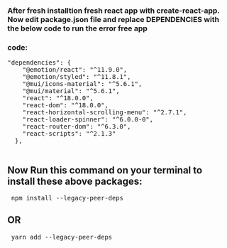 



### After fresh installtion fresh react app with <b>create-react-app</b>. Now edit package.json file and replace DEPENDENCIES with the below code to run the error free app 
### code:
<pre>
"dependencies": {
    "@emotion/react": "^11.9.0",
    "@emotion/styled": "^11.8.1",
    "@mui/icons-material": "^5.6.1",
    "@mui/material": "^5.6.1",
    "react": "^18.0.0",
    "react-dom": "^18.0.0",
    "react-horizontal-scrolling-menu": "^2.7.1",
    "react-loader-spinner": "^6.0.0-0",
    "react-router-dom": "^6.3.0",
    "react-scripts": "^2.1.3"
  },
  </pre>
  ## Now Run this command on your terminal to install these above packages:
 <pre> npm install --legacy-peer-deps </pre>
  ## OR
  <pre> yarn add --legacy-peer-deps</pre>
